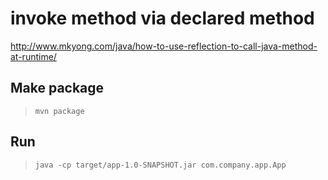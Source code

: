 # invoke method via declared method

http://www.mkyong.com/java/how-to-use-reflection-to-call-java-method-at-runtime/

## Make package

> `mvn package`

## Run

> `java -cp target/app-1.0-SNAPSHOT.jar com.company.app.App`
